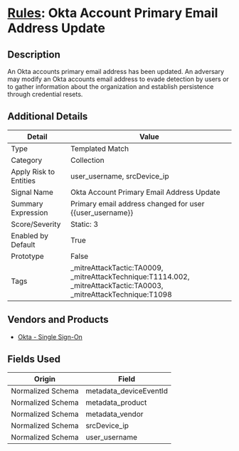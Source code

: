 # [Rules](README.md): Okta Account Primary Email Address Update

## Description
An Okta accounts primary email address has been updated. An adversary may modify an Okta accounts email address to evade detection by users or to gather information about the organization and establish persistence through credential resets.

## Additional Details
|Detail|Value|
|----|----|
|Type|Templated Match|
|Category|Collection|
|Apply Risk to Entities|user_username, srcDevice_ip|
|Signal Name|Okta Account Primary Email Address Update|
|Summary Expression|Primary email address changed for user {{user_username}}|
|Score/Severity|Static: 3|
|Enabled by Default|True|
|Prototype|False|
|Tags|_mitreAttackTactic:TA0009, _mitreAttackTechnique:T1114.002, _mitreAttackTactic:TA0003, _mitreAttackTechnique:T1098|
## Vendors and Products
- [Okta - Single Sign-On](../products/51278354-d6b5-4c8e-a8fd-8197df334e67.md)


## Fields Used

|Origin|Field|
|----|----|
|Normalized Schema|metadata_deviceEventId|
|Normalized Schema|metadata_product|
|Normalized Schema|metadata_vendor|
|Normalized Schema|srcDevice_ip|
|Normalized Schema|user_username|


